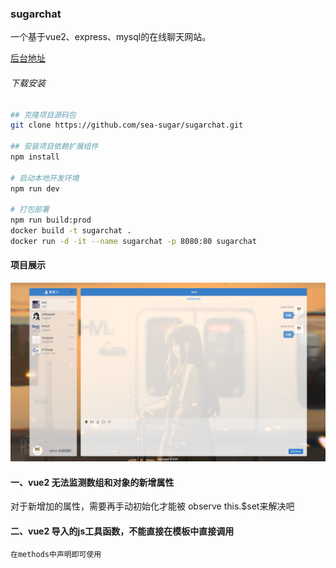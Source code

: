 ### sugarchat
一个基于vue2、express、mysql的在线聊天网站。

[后台地址](https://github.com/sea-sugar/seachat.git)
###### 下载安装

```bash
## 克隆项目源码包
git clone https://github.com/sea-sugar/sugarchat.git

## 安装项目依赖扩展组件
npm install

# 启动本地开发环境
npm run dev

# 打包部署
npm run build:prod
docker build -t sugarchat .
docker run -d -it --name sugarchat -p 8080:80 sugarchat

```
#### 项目展示
![image](https://github.com/sea-sugar/sugarchat/blob/main/public/1.png)

#### 一、vue2 无法监测数组和对象的新增属性
对于新增加的属性，需要再手动初始化才能被 observe
	this.$set来解决吧

#### 二、vue2 导入的js工具函数，不能直接在模板中直接调用
	在methods中声明即可使用